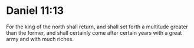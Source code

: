 # Daniel 11:13

For the king of the north shall return, and shall set forth a multitude greater than the former, and shall certainly come after certain years with a great army and with much riches.